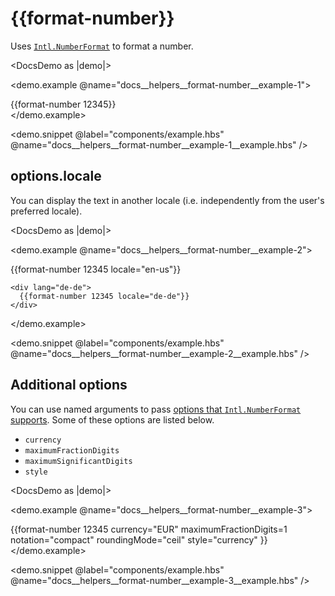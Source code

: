 # &#123;&#123;format-number&#125;&#125;

Uses [`Intl.NumberFormat`](https://developer.mozilla.org/docs/Web/JavaScript/Reference/Global_Objects/Intl/NumberFormat/format) to format a number.

<DocsDemo as |demo|>
  <LocaleSwitcher />

  <demo.example @name="docs__helpers__format-number__example-1">
    <div>
      {{format-number 12345}}
    </div>
  </demo.example>

  <demo.snippet
    @label="components/example.hbs"
    @name="docs__helpers__format-number__example-1__example.hbs"
  />
</DocsDemo>


## options.locale

You can display the text in another locale (i.e. independently from the user's preferred locale).

<DocsDemo as |demo|>
  <LocaleSwitcher />

  <demo.example @name="docs__helpers__format-number__example-2">
    <div lang="en-us">
      {{format-number 12345 locale="en-us"}}
    </div>

    <div lang="de-de">
      {{format-number 12345 locale="de-de"}}
    </div>
  </demo.example>

  <demo.snippet
    @label="components/example.hbs"
    @name="docs__helpers__format-number__example-2__example.hbs"
  />
</DocsDemo>


## Additional options

You can use named arguments to pass [options that `Intl.NumberFormat` supports](https://developer.mozilla.org/docs/Web/JavaScript/Reference/Global_Objects/Intl/NumberFormat/NumberFormat#options). Some of these options are listed below.

- `currency`
- `maximumFractionDigits`
- `maximumSignificantDigits`
- `style`

<DocsDemo as |demo|>
  <LocaleSwitcher />

  <demo.example @name="docs__helpers__format-number__example-3">
    <div>
      {{format-number
        12345
        currency="EUR"
        maximumFractionDigits=1
        notation="compact"
        roundingMode="ceil"
        style="currency"
      }}
    </div>
  </demo.example>

  <demo.snippet
    @label="components/example.hbs"
    @name="docs__helpers__format-number__example-3__example.hbs"
  />
</DocsDemo>
